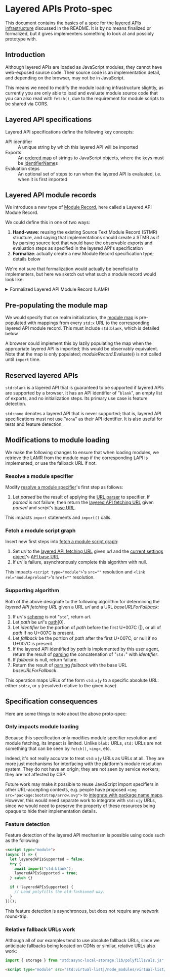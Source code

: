 # Layered APIs Proto-spec

This document contains the basics of a spec for the [layered APIs infrastructure](./README.md#part-1-the-infrastructure) discussed in the README. It is by no means finalized or formalized, but it gives implementers something to look at and possibly prototype with.

## Introduction

Although layered APIs are loaded as JavaScript modules, they cannot have web-exposed source code. Their source code is an implementation detail, and depending on the browser, may not be in JavaScript.

This means we need to modify the module loading infrastructure slightly, as currently you are only able to load and evaluate module source code that you can also read with `fetch()`, due to the requirement for module scripts to be shared via CORS.

## Layered API specifications

Layered API specifications define the following key concepts:

<dl>
  <dt id="api-identifier">API identifier
  <dd>A unique string by which this layered API will be imported

  <dt id="exports">Exports
  <dd>An <a href="https://infra.spec.whatwg.org/#ordered-map">ordered map</a> of strings to JavaScript objects, where the keys must be <a href="https://tc39.github.io/ecma262/#prod-IdentifierName">IdentifierName</a>s

  <dt id="evaluation-steps">Evaluation steps
  <dd>An optional set of steps to run when the layered API is evaluated, i.e. when it is first imported
</dl>

## Layered API module records

We introduce a new type of [Module Record](https://tc39.github.io/ecma262/#sec-abstract-module-records), here called a Layered API Module Record.

We could define this in one of two ways:

1. **Hand-wave**: reusing the existing Source Text Module Record (STMR) structure, and saying that implementations should create a STMR as if by parsing source text that would have the observable exports and evaluation steps as specified in the layered API's specification
2. **Formalize**: actually create a new Module Record specification type; details below

We're not sure that formalization would actually be beneficial to implementers, but here we sketch out what such a module record would look like:

<details>
<summary>Formalized Layered API Module Record (LAMR)</summary>

<dl>
  <dt>[[Realm]]
  <dd>Every Realm contains a full set of LAMRs

  <dt>[[Environment]]
  <dd>A synthetic Module Environment created and populated with bindings corresponding to the exports defined in the layered API's specification

  <dt>[[Namespace]]
  <dd>No special treatment needed; the ECMAScript specification machinery will lazily fill this in for us

  <dt>[[HostDefined]]
  <dd>Not used

  <dt>GetExportedNames(exportStarSet)
  <dd>Returns the list of exported names defined in the layered API's specification. (The <var>exportStarSet</var> can be ignored in our case, as layered APIs cannot participate in module cycles.)

  <dt>ResolveExport(exportName, resolveSet)
  <dd>Checks if <var>exportName</var> is present in the list of exported names defined in the layered API's specification; returns { [[Module]]: this LAMR, [[BindingName]]: <var>exportName</var> } if so, or null otherwise. (The <var>resolveSet</var> can be ignored since layered APIs cannot participate in module cycles.)

  <dt>Instantiate()
  <dd>Sets up [[Environment]] as described above

  <dt>Evaluate()
  <dd>Evaluates any setup code described in the layered API's specification
</dl>
</details>

## Pre-populating the module map

We would specify that on realm initialization, the [module map](https://html.spec.whatwg.org/multipage/webappapis.html#concept-settings-object-module-map) is pre-populated with mappings from every `std:x` URL to the corresponding layered API module record. This must include `std:blank`, which is detailed below

A browser could implement this by lazily populating the map when the appropriate layered API is imported; this would be observably equivalent. Note that the map is only populated; _moduleRecord_.Evaluate() is not called until `import` time.

## Reserved layered APIs

`std:blank` is a layered API that is guaranteed to be supported if layered APIs are supported by a browser. It has an API identifier of "`blank`", an empty list of exports, and no initialization steps. Its primary use case is feature detection.

`std:none` denotes a layered API that is never supported; that is, layered API specifications must not use "`none`" as their API identifier. It is also useful for tests and feature detection.

## Modifications to module loading

We make the following changes to ensure that when loading modules, we retrieve the LAMR from the module map if the corresponding LAPI is implemented, or use the fallback URL if not.

### Resolve a module specifier

Modify [resolve a module specifier](https://html.spec.whatwg.org/multipage/webappapis.html#resolve-a-module-specifier)'s first step as follows:

1. Let _parsed_ be the result of applying the [URL parser](https://url.spec.whatwg.org/#concept-url-parser) to specifier. If _parsed_ is not failure, then return the [layered API fetching URL](#user-content-layered-api-fetching-url) given _parsed_ and _script_'s [base URL](https://html.spec.whatwg.org/multipage/webappapis.html#concept-script-base-url).

This impacts `import` statements and `import()` calls.

### Fetch a module script graph

Insert new first steps into [fetch a module script graph](https://html.spec.whatwg.org/multipage/webappapis.html#fetch-a-module-script-tree):

1. Set _url_ to the [layered API fetching URL](#user-content-layered-api-fetching-url) given _url_ and the [current settings object](https://html.spec.whatwg.org/multipage/webappapis.html#current-settings-object)'s [API base URL](https://html.spec.whatwg.org/multipage/webappapis.html#api-base-url).
1. If _url_ is failure, asynchronously complete this algorithm with null.

This impacts `<script type="module">`'s `src=""` resolution and `<link rel="modulepreload">`'s `href=""` resolution.

### Supporting algorithm

<p id="layered-api-fetching-url">Both of the above designate to the following algorithm for determining the <dfn>layered API fetching URL</dfn> given a URL <var>url</var> and a URL <var>baseURLForFallback</var>:

1. If _url_'s [scheme](https://url.spec.whatwg.org/#concept-url-scheme) is not "`std`", return _url_.
1. Let _path_ be _url_'s [path](https://url.spec.whatwg.org/#concept-url-path)[0].
1. Let _identifier_ be the portion of _path_ before the first U+007C (|), or all of _path_ if no U+007C is present.
1. Let _fallback_ be the portion of _path_ after the first U+007C, or null if no U+007C is present.
1. If the layered API identified by _path_ is implemented by this user agent, return the result of [parsing](https://url.spec.whatwg.org/#concept-url-parser) the concatenation of "`std:`" with _identifier_.
1. If _fallback_ is null, return failure.
1. Return the result of [parsing](https://url.spec.whatwg.org/#concept-url-parser) _fallback_ with the base URL _baseURLForFallback_.

This operation maps URLs of the form `std:x|y` to a specific absolute URL: either `std:x`, or `y` (resolved relative to the given base).

## Specification consequences

Here are some things to note about the above proto-spec:

### Only impacts module loading

Because this specification only modifies module specifier resolution and module fetching, its impact is limited. Unlike `blob:` URLs, `std:` URLs are not something that can be seen by `fetch()`, `<img>`, etc.

Indeed, it's not really accurate to treat `std:x|y` URLs as URLs at all. They are more just mechanisms for interfacing with the platform's module resolution system. They do not have an origin; they are not seen by service workers; they are not affected by CSP.

Future work may make it possible to reuse JavaScript import specifiers in other URL-accepting contexts, e.g. people have proposed `<img src="package:bootstrap/arrow.svg">` to [integrate with package name maps](https://github.com/domenic/package-name-maps/issues/23). However, this would need separate work to integrate with `std:x|y` URLs, since we would need to preserve the property of these resources being opaque to hide their implementation details.

### Feature detection

Feature detection of the layered API mechanism is possible using code such as the following:

```html
<script type="module">
(async () => {
  let layeredAPIsSupported = false;
  try {
    await import("std:blank");
    layeredAPIsSupported = true;
  } catch {}

  if (!layeredAPIsSupported) {
    // Load polyfills the old-fashioned way.
  }
})();
```

This feature detection is asynchronous, but does not require any network round-trip.

### Relative fallback URLs work

Although all of our examples tend to use absolute fallback URLs, since we anticipate fallbacks being located on CDNs or similar, relative URLs also work:

```js
import { storage } from "std:async-local-storage:lib/polyfills/als.js";
```

```html
<script type="module" src="std:virtual-list|/node_modules/virtual-list/element.mjs">
```
